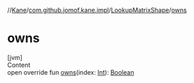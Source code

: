 //[Kane](../../index.md)/[com.github.jomof.kane.impl](../index.md)/[LookupMatrixShape](index.md)/[owns](owns.md)



# owns  
[jvm]  
Content  
open override fun [owns](owns.md)(index: [Int](https://kotlinlang.org/api/latest/jvm/stdlib/kotlin/-int/index.html)): [Boolean](https://kotlinlang.org/api/latest/jvm/stdlib/kotlin/-boolean/index.html)  



